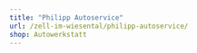 ```yaml
---
title: "Philipp Autoservice"
url: /zell-im-wiesental/philipp-autoservice/
shop: Autowerkstatt
---
```

